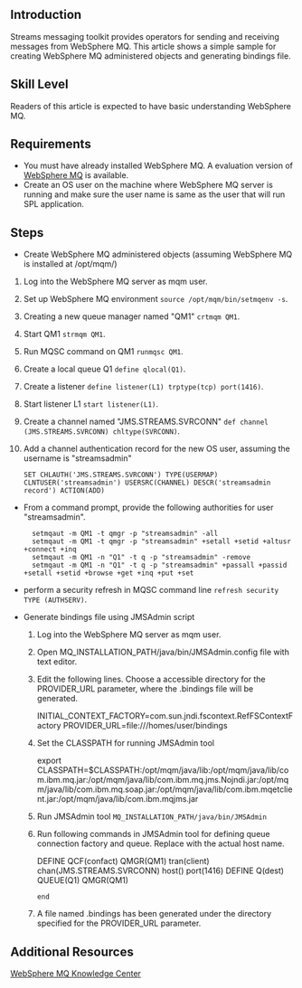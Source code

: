 ## Introduction
 Streams messaging toolkit provides operators for sending and receiving messages from WebSphere MQ. This article shows a simple sample for creating WebSphere MQ administered objects and generating bindings file.

## Skill Level
Readers of this article is expected to have basic understanding WebSphere MQ.

## Requirements
- You must have already installed WebSphere MQ. A evaluation version of [WebSphere MQ](https://www-01.ibm.com/marketing/iwm/iwm/web/pick.do?pkgid=&S_SRCID=ESD-WSMQ-EVAL&source=ESD-WSMQ-EVAL&S_TACT=109J84RW&S_PKG=CR9H9ML&lang=en_US&lang=en_US) is available.
- Create an OS user on the machine where WebSphere MQ server is running and make sure the user name is same as the user that will run SPL application.

## Steps

* Create WebSphere MQ administered objects (assuming WebSphere MQ is installed at /opt/mqm/)
1. Log into the WebSphere MQ server as mqm user.
2. Set up WebSphere MQ environment `source /opt/mqm/bin/setmqenv -s`.
3. Creating a new queue manager named "QM1" `crtmqm QM1`.
4. Start QM1 `strmqm QM1`.
5. Run MQSC command on QM1 `runmqsc QM1`.
6. Create a local queue Q1 `define qlocal(Q1)`.
7. Create a listener `define listener(L1) trptype(tcp) port(1416)`.
8. Start listener L1 `start listener(L1)`.
9. Create a channel named "JMS.STREAMS.SVRCONN" `def channel (JMS.STREAMS.SVRCONN) chltype(SVRCONN)`.
10. Add a channel authentication record for the new OS user, assuming the username is "streamsadmin" 

        SET CHLAUTH('JMS.STREAMS.SVRCONN') TYPE(USERMAP) CLNTUSER('streamsadmin') USERSRC(CHANNEL) DESCR('streamsadmin record') ACTION(ADD)

* From a command prompt, provide the following authorities for user "streamsadmin".

        setmqaut -m QM1 -t qmgr -p "streamsadmin" -all
        setmqaut -m QM1 -t qmgr -p "streamsadmin" +setall +setid +altusr +connect +inq
        setmqaut -m QM1 -n "Q1" -t q -p "streamsadmin" -remove
        setmqaut -m QM1 -n "Q1" -t q -p "streamsadmin" +passall +passid +setall +setid +browse +get +inq +put +set

* perform a security refresh in MQSC command line `refresh security TYPE (AUTHSERV)`.


* Generate bindings file using JMSAdmin script
  1. Log into the WebSphere MQ server as mqm user.
  2. Open MQ_INSTALLATION_PATH/java/bin/JMSAdmin.config file with text editor.
  3. Edit the following lines. Choose a accessible directory for the PROVIDER_URL parameter, where the .bindings file will be generated.

        INITIAL_CONTEXT_FACTORY=com.sun.jndi.fscontext.RefFSContextFactory
        PROVIDER_URL=file:///homes/user/bindings

  4. Set the CLASSPATH for running JMSAdmin tool

        export CLASSPATH=$CLASSPATH:/opt/mqm/java/lib:/opt/mqm/java/lib/com.ibm.mq.jar:/opt/mqm/java/lib/com.ibm.mq.jms.Nojndi.jar:/opt/mqm/java/lib/com.ibm.mq.soap.jar:/opt/mqm/java/lib/com.ibm.mqetclient.jar:/opt/mqm/java/lib/com.ibm.mqjms.jar

  5. Run JMSAdmin tool `MQ_INSTALLATION_PATH/java/bin/JMSAdmin`
  6. Run following commands in JMSAdmin tool for defining queue connection factory and queue. Replace <host name> with the actual host name.

        DEFINE QCF(confact) QMGR(QM1) tran(client) chan(JMS.STREAMS.SVRCONN) host(<host name>) port(1416)
        DEFINE Q(dest) QUEUE(Q1) QMGR(QM1)

     `end`
  7. A file named .bindings has been generated under the directory specified for the PROVIDER_URL parameter.

## Additional Resources
[WebSphere MQ Knowledge Center](https://www-01.ibm.com/support/knowledgecenter/SSFKSJ_8.0.0/com.ibm.mq.helphome.v80.doc/WelcomePagev8r0.htm?lang=en)
